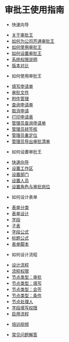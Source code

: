 # 审批王使用指南

- 快速向导
 * [关于审批王](README.md)
 * [如何为公司开通审批王](guide_setup.md)
 * [如何使用审批王](guide_user.md)
 * [如何设置审批王](guide_admin.md)
 * [系统权限说明](guide_permissions.md)
 * [版本对比](guide_versions.md)

- 如何使用审批王
 * [填写申请单](instance_add.md)
 * [审批文件](instance_approve.md)
 * [附件管理](instance_attachment.md)
 * [查询申请单](instance_search.md)
 * [取消申请](instance_cancel.md)
 * [打印申请表](instance_print.md)
 * [管理员查询申请单](instance_monitor.md)
 * [管理员转签核](instance_reassign.md)
 * [管理员重定位](instance_relocate.md)
 * [管理员导出审批清单](instance_export.md)

- 如何设置审批王
 * [快速向导](guide_admin.md)
 * [设置工作区](admin_space.md)
 * [设置部门](admin_organizations.md)
 * [设置人员](admin_space_users.md)
 * [设置角色与审批岗位](admin_roles.md)

- 如何设计表单
 * [表单分类](form_category.md)
 * [表单设计](form_design.md)
 * [字段](form_fields.md)
 * [子表](form_table.md)
 * [字段公式](form_formula.md)
 * [标题公式](form_name_formula.md)
 * [表单脚本](form_scripts.md)

- 如何设计流程
 * [设计流程](flow_design.md)
 * [流程权限](flow_permissions.md)
 * [节点类型：审批](flow_step_approve.md)
 * [节点类型：填写](flow_step_input.md)
 * [节点类型：会签](flow_step_counter_sign.md)
 * [节点类型：条件](flow_step_condition.md)
 * [节点处理人](flow_step_user.md)
 * [字段填写权限](flow_step_permissions.md)
 * [启用流程](flow_state.md)

- [培训视频](mp4.md)

- [常见问题解答](faq.md)


